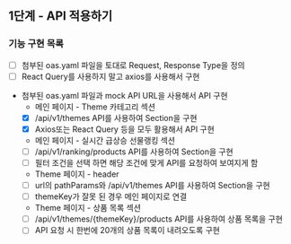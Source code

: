 ## 1단계 - API 적용하기

### 기능 구현 목록
- [ ] 첨부된 oas.yaml 파일을 토대로 Request, Response Type을 정의
- [ ] React Query를 사용하지 말고 axios를 사용해서 구현
- 첨부된 oas.yaml 파일과 mock API URL을 사용해서 API 구현
  - 메인 페이지 - Theme 카테고리 섹션
  - [x] /api/v1/themes API를 사용하여 Section을 구현
  - [x] Axios또는 React Query 등을 모두 활용해서 API 구현
  - 메인 페이지 - 실시간 급상승 선물랭킹 섹션
  - [ ] /api/v1/ranking/products API를 사용하여 Section을 구현
  - [ ] 필터 조건을 선택 하면 해당 조건에 맞게 API를 요청하여 보여지게 함
  - Theme 페이지 - header
  - [ ] url의 pathParams와 /api/v1/themes API를 사용하여 Section을 구현
  - [ ] themeKey가 잘못 된 경우 메인 페이지로 연결
  - Theme 페이지 - 상품 목록 섹션
  - [ ] /api/v1/themes/{themeKey}/products API를 사용하여 상품 목록을 구현
  - [ ] API 요청 시 한번에 20개의 상품 목록이 내려오도록 구현